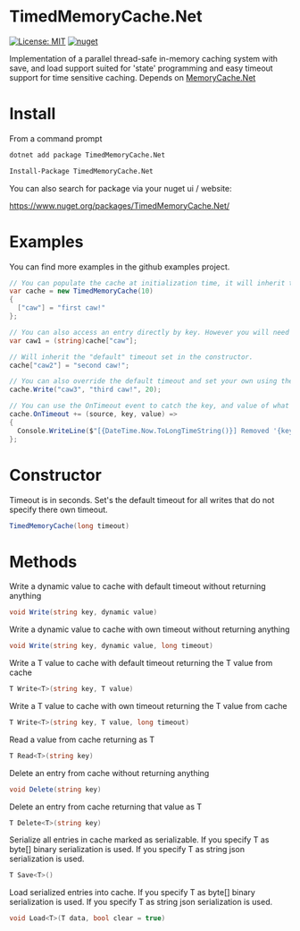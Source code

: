 # TimedMemoryCache.Net
[![License: MIT](https://img.shields.io/badge/License-MIT-yellow.svg)](https://opensource.org/licenses/MIT) [![nuget](https://img.shields.io/nuget/v/TimedMemoryCache.Net.svg)](https://www.nuget.org/packages/TimedMemoryCache.Net/)

Implementation of a parallel thread-safe in-memory caching system with save, and load support suited for 'state' programming and easy timeout support for time sensitive caching. Depends on [MemoryCache.Net](https://github.com/TimothyMeadows/MemoryCache.Net)

# Install

From a command prompt
```bash
dotnet add package TimedMemoryCache.Net
```

```bash
Install-Package TimedMemoryCache.Net
```

You can also search for package via your nuget ui / website:

https://www.nuget.org/packages/TimedMemoryCache.Net/

# Examples

You can find more examples in the github examples project.

```csharp
// You can populate the cache at initialization time, it will inherit the "default" timeout set in the constructor.
var cache = new TimedMemoryCache(10)
{
  ["caw"] = "first caw!"
};

// You can also access an entry directly by key. However you will need to cast from dynamic using this method.
var caw1 = (string)cache["caw"];

// Will inherit the "default" timeout set in the constructor.
cache["caw2"] = "second caw!";

// You can also override the default timeout and set your own using the Write method!
cache.Write("caw3", "third caw!", 20);

// You can use the OnTimeout event to catch the key, and value of what is removed. You can re-add it back if you want using source, or a stored cache variable.
cache.OnTimeout += (source, key, value) =>
{
  Console.WriteLine($"[{DateTime.Now.ToLongTimeString()}] Removed '{key}'");
};
```

# Constructor

Timeout is in seconds. Set's the default timeout for all writes that do not specify there own timeout.

```csharp
TimedMemoryCache(long timeout)
```

# Methods

Write a dynamic value to cache with default timeout without returning anything
```csharp
void Write(string key, dynamic value)
```

Write a dynamic value to cache with own timeout without returning anything
```csharp
void Write(string key, dynamic value, long timeout)
```

Write a T value to cache with default timeout returning the T value from cache
```csharp
T Write<T>(string key, T value)
```

Write a T value to cache with own timeout returning the T value from cache
```csharp
T Write<T>(string key, T value, long timeout)
```

Read a value from cache returning as T
```csharp
T Read<T>(string key)
```

Delete an entry from cache without returning anything
```csharp
void Delete(string key)
```

Delete an entry from cache returning that value as T
```csharp
T Delete<T>(string key)
```

Serialize all entries in cache marked as serializable. If you specify T as byte[] binary serialization is used. If you specify T as string json serialization is used.
```csharp
T Save<T>()
```

Load serialized entries into cache. If you specify T as byte[] binary serialization is used. If you specify T as string json serialization is used.
```csharp
void Load<T>(T data, bool clear = true)
```
